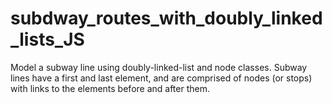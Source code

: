 # subdway_routes_with_doubly_linked_lists_JS
Model a subway line using doubly-linked-list and node classes. Subway lines have a first and last element, and are comprised of nodes (or stops) with links to the elements before and after them.
